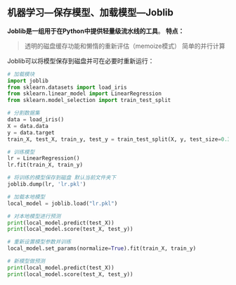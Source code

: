 ## 机器学习—保存模型、加载模型—Joblib

**Joblib是一组用于在Python中提供轻量级流水线的工具**。
**特点：**

> 透明的磁盘缓存功能和懒惰的重新评估（memoize模式）
> 简单的并行计算

Joblib可以将模型保存到磁盘并可在必要时重新运行：

```python
# 加载模块
import joblib
from sklearn.datasets import load_iris
from sklearn.linear_model import LinearRegression
from sklearn.model_selection import train_test_split

# 分割数据集
data = load_iris()
X = data.data
y = data.target
train_X, test_X, train_y, test_y = train_test_split(X, y, test_size=0.3, random_state=2)

# 训练模型
lr = LinearRegression()
lr.fit(train_X, train_y)

# 将训练的模型保存到磁盘 默认当前文件夹下
joblib.dump(lr, 'lr.pkl')

# 加载本地模型
local_model = joblib.load("lr.pkl")

# 对本地模型进行预测
print(local_model.predict(test_X))
print(local_model.score(test_X, test_y))

# 重新设置模型参数并训练
local_model.set_params(normalize=True).fit(train_X, train_y)

# 新模型做预测
print(local_model.predict(test_X))
print(local_model.score(test_X, test_y))
```


